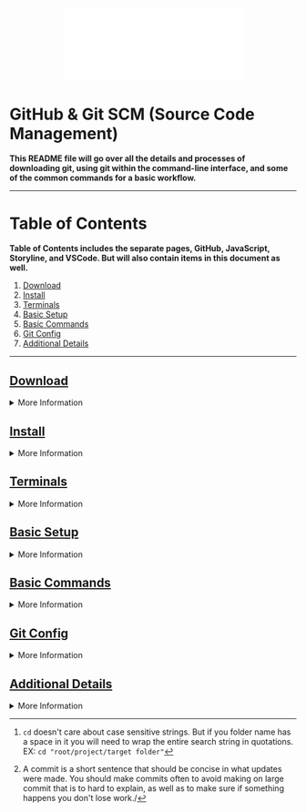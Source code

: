 <p align="center"><img src="../assets/ddinc-logo-white.svg" style="width: 33vw"></p>

# GitHub & Git SCM (Source Code Management)
	
**This README file will go over all the details and processes of downloading git, using git within the command-line interface, and some of the common commands for a basic workflow.**
	
----
	
# Table of Contents
	
**Table of Contents includes the separate pages, GitHub, JavaScript, Storyline, and VSCode. But will also contain items in this document as well.**
	
1. [Download](#download)
2. [Install](#install)
3. [Terminals](#terminals)
4. [Basic Setup](#basic-setup)
5. [Basic Commands](#basic-commands)
6. [Git Config](#git-config)
7. [Additional Details](#details)
	
---

<!-- Start Download Section -->
## <u>Download <a name="download"></a></u>
<details>

<summary>More Information</summary>
Download both Git SCM and GitHub Desktop from the links below

> This will download the latest releases for each **_It will not take you to the website_**. Unless GitSCM or GitHub Desktop change the way they href is linked to the buttons on the webpage.

After they have downloaded please go to the [install](#install) section and follow the steps if you have never installed Git SCM or GitHub Desktop before.

<a href="https://GitHub.com/git-for-windows/git/releases/download/v2.36.1.windows.1/Git-2.36.1-64-bit.exe">Download Git SCM</a>

<a href="https://central.GitHub.com/deployments/desktop/desktop/latest/win32">Download GitHub Desktop</a>

</details>
<!-- End Download Section -->


<!-- Start Install Section -->
## <u>Install <a name="install"></a></u>
<details>
<summary>More Information</summary>

This section will go over how to install Git SCM and GitHub Desktop. 

### GitHub Desktop
GitHub desktop is a fairly simple install, you can just follow the prompts it gives you.

### Git SCM
Git SCM is a different story. If have you installed Git SCM before on a personal computer, you can skip this as it means you probably have a good understand of how to use Git SCM.

Please follow this screencast video (Approx: 51s in length).

[Tutorial](https://www.screencast.com/t/SXFemcxHO)

</details>
<!-- End Install Section -->

<!-- Start Terminal Section  -->
## <u>Terminals <a name="terminals"></a></u>
<details>
<summary>More Information</summary>

You need to use some kind of [Terminal Application](https://en.wikipedia.org/wiki/Terminal_emulator) in order to use Git SCM. 

There are dozens of Terminal applications you can use, so I am only going to list the terminal application I prefer to use. Which is the Windows Terminal you can find in the Microsoft Store. It's highly customizable, and you can create profiles to match your needs along with applying color themes.

[Windows Terminal](https://www.microsoft.com/store/apps/9n0dx20hk701)

I am not going to go into detail on how to setup Windows Terminal- There are plenty of tutorials online and I would essentially just be reinventing the wheel. 
</details>
<!-- End Terminal Section  -->

<!-- Start Basic Setup Section -->
## <u>Basic Setup<a name="basic-setup"></a></u>
<details>
<summary>More Information</summary>

This section will cover the basic setup of Git SCM for registering 

<details>
<summary>Steps to setting up Git SCM and pushing to a remote repository</summary>
1. First you want to register your name and public email.
	
```bash session
git config --global user.name "Your Name Here"
git config --global user.email you@yourdomainhere.com
```
2. Go into your project directory using whats called ```cd``` [^1] which means `change directory`
```bash session
cd projectname
```
3. Once you are in the fold you would like to make the root of your repository you run the command
```bash session
git init
```
4. This creates a `.git` folder in your root repository.
5. Create a repository on GitHub, grab the https or the <u>ssh link (if you have setup an ssh authentication key)</u>
>If you want to do everything via command line you will have to install Github CLI. Which I do not personally use
	
![screenshot depicting GitHub clone window.][GitClone]
	
6. Next run the following command to link the GitHub repo to your local repo
```bash session
git remote add origin https://github.com/YourUserName/NameOfRepo.git
```
7. Next you will add all the files from your project
```bash session
git add .
```	
8. Next you will create a commit[^2] of the files you are about to push
```bash session
git commit -m"Use the -m flag to tell git what you message is between the quotes"
```
9. Lastly you will now push the the commit to the remote repository on GitHub.
``` bash session
git push -u origin
```

Just a couple of additional things if you ever need to update your remote url use the following command

- Setting a new remote repository. 
```bash session
git remote set-url origin https://github.com/Github/Reponame.git
```
- Restoring staged commits that haven't been pushed
```bash session
git restore --staged
```
</details>


[^1]: ```cd``` doesn't care about case sensitive strings. But if you folder name has a space in it you will need to wrap the entire search string in quotations. EX: ```cd "root/project/target folder"``` 
[^2]: A commit is a short sentence that should be concise in what updates were made. You should make commits often to avoid making on large commit that is to hard to explain, as well as to make sure if something happens you don't lose work./
</details>
<!-- End Basic Setup Section -->

<!-- Start Basic Commands Sections -->
## <u>Basic Commands<a name="basic-commands"></a></u>
<details>
<summary>More Information</summary>

Below I am going to list several additional git commands that are good to familiarize yourself with.

```bash
git status # Shows modified files in working directory.
git add [file] # if you want to add a specific file, you would just write in the directory to the file.
git reset [file] # The opposite of add removes a file or use `git reset .` to remove all files from the stage. Note this does not undo any changes you have made in the working directory.
git diff && git diff --staged # Shows what is changed but not staged adding the --staged flag shows what is staged but not committed.
git rm [file] # Deletes the file from the project and stages for the removal commit.
git pull # Fetch and merge any commits from the tracked remote branch

```
</details>
<!-- End Basic Commands Sections -->

<!-- Start Git Config Section -->
## <u>Git Config<a name="git-config"></a></u>
<details>
<summary>More Information</summary>

This section is going to over setting up a `.gitconfig` file

I have included the `.gitconfig` I used personally as well for you to use and overwrite if you want. I have a few `alias` which is essentially shorthand abbreviations for git calls. Take a look below and see if you can figure out what my calls my alias are shortening. 

Outside of the alias' there are not many things you would really need to change the `.gitconfig` for unless you really want to customize things such as colors like I have.

```ini
[alias]
	st = status
	ci = commit
	re = restore --staged
	ph = push -u origin
	llog = log --date=local
	remadd = remote add origin
	remset = remote set-url origin 
```
</details>
<!-- End Git Config Section -->

<!-- Start Additional Details Section -->
## <u>Additional Details<a name="details"></a></u>
<details>
<summary>More Information</summary>

Last thing is `.gitignore` file, this file is something that you will want apart of every repo your make. It ignores files/folders you specify. You especially want to include this file if you are working with private keys or information to make sure it is not uploaded to GitHub.

```ini
# Ignores all .log files
*.log

#Ignores all files node_modules
node_modules/
```
---

# Ignore Patters (From Git SCM Documentation)

<details>
	<summary>Ignore Patterns</summary>
	PATTERN FORMAT
A blank line matches no files, so it can serve as a separator for readability.

A line starting with `#` serves as a comment. Put a backslash `("\")` in front of the first hash for patterns that begin with a hash.

Trailing spaces are ignored unless they are quoted with backslash `("\")`.

An optional prefix "!" which negates the pattern; any matching file excluded by a previous pattern will become included again. It is not possible to re-include a file if a parent directory of that file is excluded. Git doesn’t list excluded directories for performance reasons, so any patterns on contained files have no effect, no matter where they are defined. Put a backslash `("\")` in front of the first `"!"` for patterns that begin with a literal `"!"`, for example, `"\!important!.txt"`.

The slash `/` is used as the directory separator. Separators may occur at the beginning, middle or end of the `.gitignore` search pattern.

If there is a separator at the beginning or middle (or both) of the pattern, then the pattern is relative to the directory level of the particular `.gitignore` file itself. Otherwise the pattern may also match at any level below the `.gitignore` level.

If there is a separator at the end of the pattern then the pattern will only match directories, otherwise the pattern can match both files and directories.

For example, a pattern `doc/frotz/` matches `doc/frotz` directory, but not `a/doc/frotz` directory; however `frotz/` matches frotz and `a/frotz` that is a directory (all paths are relative from the `.gitignore` file).

An asterisk `"*"` matches anything except a slash. The character `"?"` matches any one character except `"/"`. The range notation, e.g. `[a-zA-Z]`, can be used to match one of the characters in a range. See fnmatch(3) and the FNM_PATHNAME flag for a more detailed description.

Two consecutive asterisks `("**")` in patterns matched against full pathname may have special meaning:

A leading `"**"` followed by a slash means match in all directories. For example, `"**/foo"` matches file or directory `"foo"` anywhere, the same as pattern `"foo"`. `"**/foo/bar"` matches file or directory `"bar"` anywhere that is directly under directory `"foo"`.

A trailing `"/**"` matches everything inside. For example, `"abc/**"` matches all files inside directory `"abc"`, relative to the location of the `.gitignore` file, with infinite depth.

A slash followed by two consecutive asterisks then a slash matches zero or more directories. For example, `"a/**/b"` matches `"a/b"`, `"a/x/b"`, `"a/x/y/b"` and so on.

Other consecutive asterisks are considered regular asterisks and will match according to the previous rules.
</details>

There is a plethora of additional topics with git, but I highly suggest looking up Git SCM for yourself and just exploring, because it isn't feasible for me to cover all of Git/GitHub. 
</details>
<!-- End Additional Details Section -->

<!-- Image references -->
[GitClone]: ../images/GitHubCloneRepository.png